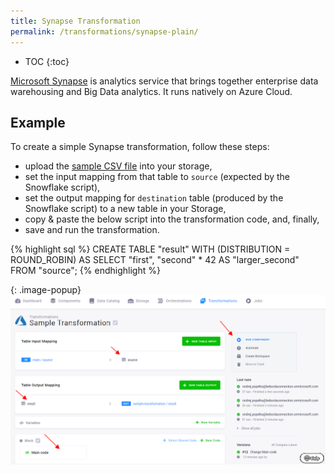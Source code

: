 ```yaml
---
title: Synapse Transformation
permalink: /transformations/synapse-plain/
---
```


* TOC
{:toc}

[Microsoft Synapse](https://azure.microsoft.com/en-us/services/synapse-analytics/) is analytics 
service that brings together enterprise data warehousing and Big Data analytics. It runs natively
on Azure Cloud.

## Example
To create a simple Synapse transformation, follow these steps:

- upload the [sample CSV file](/transformations/source.csv) into your storage,
- set the input mapping from that table to `source` (expected by the Snowflake script),
- set the output mapping for `destination` table (produced by the Snowflake script) to a new table in your Storage,
- copy & paste the below script into the transformation code, and, finally,
- save and run the transformation.

{% highlight sql %}
CREATE TABLE "result" WITH (DISTRIBUTION = ROUND_ROBIN) AS
	SELECT "first", "second" * 42 AS "larger_second" FROM "source";
{% endhighlight %}

{: .image-popup}
![Screenshot - Sample Transformation](/transformations/synapse-plain/sample-transformation.png)
